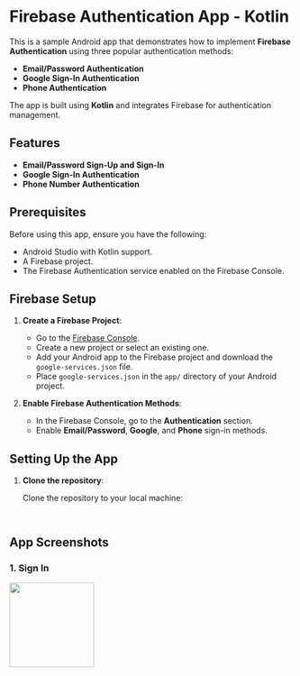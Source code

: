 # Firebase Authentication App - Kotlin

This is a sample Android app that demonstrates how to implement **Firebase Authentication** using three popular authentication methods:

- **Email/Password Authentication**
- **Google Sign-In Authentication**
- **Phone Authentication**

The app is built using **Kotlin** and integrates Firebase for authentication management.

## Features

- **Email/Password Sign-Up and Sign-In**
- **Google Sign-In Authentication**
- **Phone Number Authentication**

## Prerequisites

Before using this app, ensure you have the following:

- Android Studio with Kotlin support.
- A Firebase project.
- The Firebase Authentication service enabled on the Firebase Console.

## Firebase Setup

1. **Create a Firebase Project**:
   - Go to the [Firebase Console](https://console.firebase.google.com/).
   - Create a new project or select an existing one.
   - Add your Android app to the Firebase project and download the `google-services.json` file.
   - Place `google-services.json` in the `app/` directory of your Android project.

2. **Enable Firebase Authentication Methods**:
   - In the Firebase Console, go to the **Authentication** section.
   - Enable **Email/Password**, **Google**, and **Phone** sign-in methods.

## Setting Up the App

1. **Clone the repository**:

   Clone the repository to your local machine:
   ```bash



## App Screenshots

### 1. Sign In
<img src="https://github.com/user-attachments/assets/6e75ee86-fd15-45e1-8d48-25368f3ef25e" width="150">


